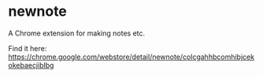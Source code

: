 # newnote
A Chrome extension for making notes etc.

Find it here:
https://chrome.google.com/webstore/detail/newnote/colcgahhbcomhibjcekokebaecjiblbg
